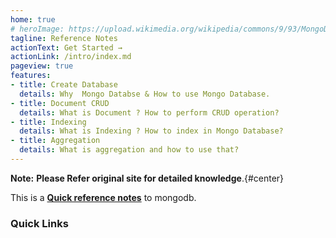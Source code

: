 ```yaml
---
home: true
# heroImage: https://upload.wikimedia.org/wikipedia/commons/9/93/MongoDB_Logo.svg#center
tagline: Reference Notes
actionText: Get Started →
actionLink: /intro/index.md
pageview: true
features:
- title: Create Database
  details: Why  Mongo Databse & How to use Mongo Database.
- title: Document CRUD
  details: What is Document ? How to perform CRUD operation?
- title: Indexing 
  details: What is Indexing ? How to index in Mongo Database?
- title: Aggregation
  details: What is aggregation and how to use that?
---
```


**Note:** **Please Refer original site for detailed knowledge**.{#center}

This is a [**Quick reference notes**](/intro/index.md)  to mongodb.

### Quick Links

<home-card />
